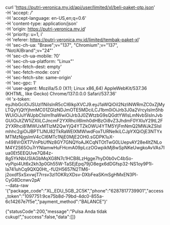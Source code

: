 curl 'https://putri-veronica.my.id/api/user/limited/xl/beli-paket-otp.json' \
  -H 'accept: */*' \
  -H 'accept-language: en-US,en;q=0.6' \
  -H 'content-type: application/json' \
  -H 'origin: https://putri-veronica.my.id' \
  -H 'priority: u=1, i' \
  -H 'referer: https://putri-veronica.my.id/limited/tembak-paket-xl' \
  -H 'sec-ch-ua: "Brave";v="137", "Chromium";v="137", "Not/A)Brand";v="24"' \
  -H 'sec-ch-ua-mobile: ?0' \
  -H 'sec-ch-ua-platform: "Linux"' \
  -H 'sec-fetch-dest: empty' \
  -H 'sec-fetch-mode: cors' \
  -H 'sec-fetch-site: same-origin' \
  -H 'sec-gpc: 1' \
  -H 'user-agent: Mozilla/5.0 (X11; Linux x86_64) AppleWebKit/537.36 (KHTML, like Gecko) Chrome/137.0.0.0 Safari/537.36' \
  -H 'x-token: eyJhbGciOiJSUzI1NiIsInR5cCI6IkpXVCJ9.eyJ1aWQiOiI2NzliNWRmZC0xZjMyLTQyYjQtYjhmMC01ZGIzNDJmOTE5MDciLCJ1bm0iOiJrb3J0a2VrcyIsIm5hbWUiOiJuYWJpbCIsIm1haWwiOiJrb3J0ZWtzbG9sQGdtYWlsLmNvbSIsInJvbGUiOiJtZW1iZXIiLCJncmF2YXRhciI6Imh0dHBzOi8vZ3JhdmF0YXIuY29tL2F2YXRhci81MWUxMTIzM2QwYjQ4YTZkOWU4YTM5YjFmNmQ2MWJkZSIsImhhc2giOiJBPT1JNU82TkRaWElXMWlwdFoxTURNelkiLCJpYXQiOjE3NTYxMTMzNjgsImV4cCI6MTc1NjE0MjE2OH0.sGDPK1uX-n498VrDXT7VnPbUfNz8GY7GNQYoAJKCqNTOtTwG0LUepvAY28e4ltZNLoM4Y2S65Ou7rYNlamwHuFHcmA09pLczOGwpikMj8wSpNKeUwgkoAvVAs7Iua0Et5EEQUve7Q84z-8g5YkNbUSIAGbMqXG8N7c1HCB8LzHgge7hyD0b0vC4bSo-vyPipi4Ut6x2kh3p0Gh55W-TaSEjEpq79jO8egx6dDGfsp32-NS1oy9P1l-la741uhCq9QXQ0Ht_-fU2H5657N2TM6-j2oxdfSxSxvwjT7rrsv3zI1OKRzXDsv-DXbFeaSKmSgHMxEN3Pl-CyG8Dcnwv2pA' \
  --data-raw '{"package_code":"XL_EDU_5GB_2C5K","phone":"6287817739901","access_token":"1097751:9ce75b8d-79bd-4dc0-855a-6c14267e7f5e","payment_method":"BALANCE"}'  


{"statusCode":200,"message":"Pulsa Anda tidak cukup!","success":false,"data":[]}
